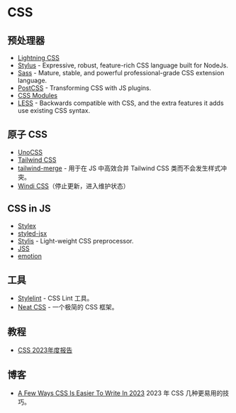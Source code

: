 # CSS

## 预处理器

- [Lightning CSS](https://lightningcss.dev/)
- [Stylus](https://stylus-lang.com/) - Expressive, robust, feature-rich CSS language built for NodeJs.
- [Sass](https://sass-lang.com/) - Mature, stable, and powerful professional-grade CSS extension language.
- [PostCSS](https://github.com/postcss/postcss) - Transforming CSS with JS plugins.
- [CSS Modules](https://github.com/css-modules/css-modules)
- [LESS](https://github.com/less/less.js) - Backwards compatible with CSS, and the extra features it adds use existing CSS syntax.

## 原子 CSS

- [UnoCSS](https://unocss.dev/)
- [Tailwind CSS](https://tailwindcss.com/)
- [tailwind-merge](https://github.com/dcastil/tailwind-merge) - 用于在 JS 中高效合并 Tailwind CSS 类而不会发生样式冲突。
- [Windi CSS](https://windicss.org/)（停止更新，进入维护状态）

## CSS in JS

- [Stylex](https://github.com/facebook/stylex)
- [styled-jsx](https://github.com/vercel/styled-jsx)
- [Stylis](https://github.com/thysultan/stylis) - Light-weight CSS preprocessor.
- [JSS](https://cssinjs.org/)
- [emotion](https://github.com/emotion-js/emotion)

## 工具

- [Stylelint](https://github.com/stylelint/stylelint) - CSS Lint 工具。
- [Neat CSS](https://github.com/codazoda/neatcss) - 一个极简的 CSS 框架。

## 教程

- [CSS 2023年度报告](https://2023.stateofcss.com/zh-Hans)

## 博客

- [A Few Ways CSS Is Easier To Write In 2023](https://www.smashingmagazine.com/2023/11/few-ways-css-easier-write-2023/) 2023 年 CSS 几种更易用的技巧。